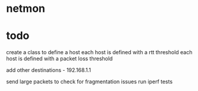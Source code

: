 netmon
======

todo
====

create a class to define a host
each host is defined with a rtt threshold
each host is defined with a packet loss threshold

add other destinations - 192.168.1.1

send large packets to check for fragmentation issues
run iperf tests